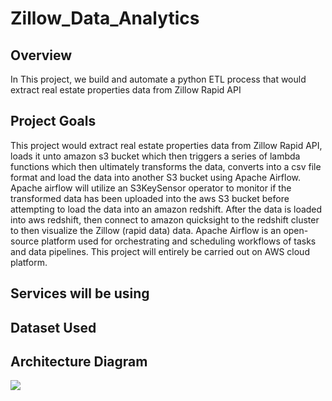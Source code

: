 # Zillow_Data_Analytics
 
## Overview
In This project, we build and automate a python ETL process that would extract real estate properties data from Zillow Rapid API
## Project Goals
This project would extract real estate properties data from Zillow Rapid API, loads it unto amazon s3 bucket which then triggers a series of lambda functions which then ultimately transforms the data, converts into a csv file format and load the data into another S3 bucket using Apache Airflow. Apache airflow will utilize an S3KeySensor operator to monitor if the transformed data has been uploaded into the aws S3 bucket before attempting to load the data into an amazon redshift. 
After the data is loaded into aws redshift, then connect to amazon quicksight to the redshift cluster to then visualize the Zillow (rapid data) data.
Apache Airflow is an open-source platform used for orchestrating and scheduling workflows of tasks and data pipelines. This project will entirely be carried out on AWS cloud platform.
## Services will be using

## Dataset Used

## Architecture Diagram

<img src="architecture.jpeg">

